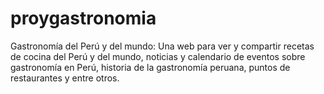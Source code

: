 # proygastronomia
Gastronomía del Perú y del mundo: Una web para ver y compartir recetas de cocina del Perú y del mundo, noticias y calendario de eventos sobre gastronomía en Perú, historia de la gastronomía peruana, puntos de restaurantes y entre otros.
